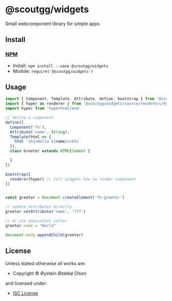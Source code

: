 <!-- TITLE/ -->

<h1>@scoutgg/widgets</h1>

<!-- /TITLE -->


<!-- BADGES/ -->



<!-- /BADGES -->


<!-- DESCRIPTION/ -->

Small webcomponent library for simple apps

<!-- /DESCRIPTION -->


<!-- INSTALL/ -->

<h2>Install</h2>

<a href="https://npmjs.com" title="npm is a package manager for javascript"><h3>NPM</h3></a><ul>
<li>Install: <code>npm install --save @scoutgg/widgets</code></li>
<li>Module: <code>require('@scoutgg/widgets')</code></li></ul>

<!-- /INSTALL -->


## Usage

```js
import { Component, Template, Attribute, define, bootstrap } from '@scoutgg/widgets'
import { hyper as renderer } from '@scoutgg/widgets/source/renderers/hyper'
import hyper from 'hyperhtml/esm'

// define a component
define([
  Component('fn'),
  Attribute('name', String),
  Template(html => {
    html `<h1>Hello ${name}</h1>`
  }),
  class Greeter extends HTMLElement {

  }
])

bootstrap([
  renderer(hyper) // tell widgets how to render component
])


const greeter = document.createElement('fn-greeter')

// update attributes directly
greeter.setAttribute('name', '???')

// or use equivalent setter
greeter.name = "World"

document.body.appendChild(greeter)


```

<!-- LICENSE/ -->

<h2>License</h2>

Unless stated otherwise all works are:

<ul><li>Copyright &copy; Øystein Østebø Olsen</li></ul>

and licensed under:

<ul><li><a href="http://spdx.org/licenses/ISC.html">ISC License</a></li></ul>

<!-- /LICENSE -->
